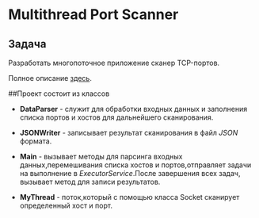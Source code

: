 # Multithread Port Scanner

## Задача

Разработать многопоточное приложение сканер TCP-портов.

Полное описание [здесь](task.jpg).


##Проект состоит из классов
- **DataParser** - служит для обработки входных данных 
и заполнения списка портов и хостов для дальнейшего сканирования.

- **JSONWriter** - записывает результат сканирования в файл _JSON_ формата.

- **Main** - вызывает методы для парсинга входных данных,перемешивания 
списка хостов и портов,отправляет задачи на выполнение в _ExecutorService_.После завершения всех задач,
вызывает метод для записи результатов.

- **MyThread** - поток,который с помощью класса Socket сканирует определенный хост и порт.
